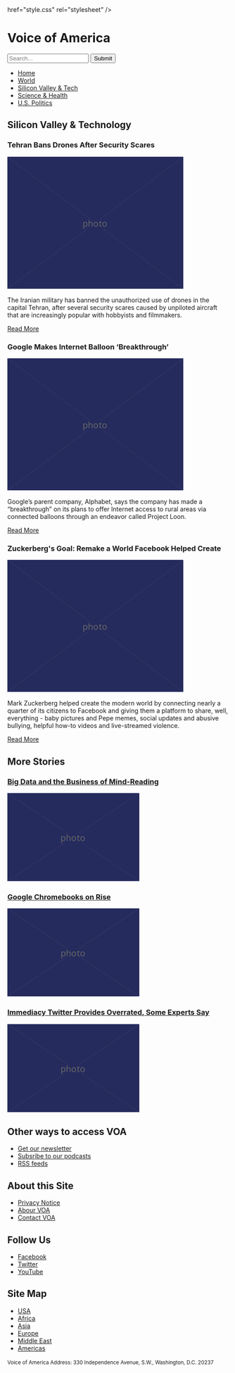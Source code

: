 <!DOCTYPE html>
<html lang="en">
  <head>
    <meta charset="UTF-8" />
    <link> href="style.css" rel="stylesheet" />
    <title>Voice of America</title>
  </head>

  <body>

   <h1>Voice of America</h1>
    <form>
      <input type="search" placeholder="Search..."/>
      <input type="submit" value="Submit"/>
    </form>

   <ul>
      <li><a href="article.html">Home</a></li>
      <li><a href="article.html">World</a></li>
      <li><a href="article.html">Silicon Valley &amp; Tech</a></li>
      <li><a href="article.html">Science &amp; Health</a></li>
      <li><a href="article.html">U.S. Politics</a></li>
    </ul>
<article>
   <h2>Silicon Valley &amp; Technology</h2>
</article>
<article>
   <h3>Tehran Bans Drones After Security Scares</h3>
    <img src="400.png" alt="Drones in Tehran"/>
  </article>

   <p>The Iranian military has banned the unauthorized use of drones in the capital Tehran, after several security scares caused by unpiloted aircraft that are increasingly popular with hobbyists and filmmakers.</p>

   <p><a href="article.html">Read More</a></p>
<article>
   <h3>Google Makes Internet Balloon ‘Breakthrough’</h3>
    <img src="400.png" alt="Google balloon!" />

   <p>Google’s parent company, Alphabet, says the company has made a “breakthrough” on its plans to offer Internet access to rural areas via connected balloons through an endeavor called Project Loon.</p>

   <p><a href="article.html">Read More</a></p>
</article>
<article>
   <h3>Zuckerberg's Goal: Remake а World Facebook Helped Create</h3>
   <img src="400.png" alt="Zuckerberg goal" />

   <p>Mark Zuckerberg helped create the modern world by connecting nearly a quarter of its citizens to Facebook and giving them a platform to share, well, everything - baby pictures and Pepe memes, social updates and abusive bullying, helpful how-to videos and live-streamed violence.</p>

   <p><a href="article.html">Read More</a></p>
</article>
<section>
  <aside>
  
   <h2>More Stories</h2>
   
<article>
   <h3><a href="article.html">Big Data and the Business of Mind-Reading</a></h3>
    <img src="300.png" alt="Lots and lots of numbers" />
  </article>
  
  <article>
   <h3><a href="article.html">Google Chromebooks on Rise</a></h3>
   <img src="300.png" alt="Google Chromebook" />
  </article>
  
  <article>
   <h3><a href="article.html">Immediacy Twitter Provides Overrated, Some Experts Say</a></h3>
   <img src="300.png" alt="Trump tweets" />
  </article>
  </aside>
  
<main>
  
</section>
  
<footer>

   <h2>Other ways to access VOA</h2>

   <ul>
     <li><a href="article.html">Get our newsletter</a></li>
      <li><a href="article.html">Subsribe to our podcasts</a></li>
      <li><a href="article.html">RSS feeds</a></li>
    </ul>

   <h2>About this Site</h2>

   <ul>
    <li><a href="article.html">Privacy Notice</a></li>
    <li><a href="article.html">Abour VOA</a></li>
    <li><a href="article.html">Contact VOA</a></li>
</ul>

   <h2>Follow Us</h2>

   <ul>
      <li><a href="article.html">Facebook</a></li>
      <li><a href="article.html">Twitter</a></li>
      <li><a href="article.html">YouTube</a></li>
    </ul>

   <h2>Site Map</h2>

   <ul>
      <li><a href="article.html">USA</a></li>
      <li><a href="article.html">Africa</a></li>
      <li><a href="article.html">Asia</a></li>
      <li><a href="article.html">Europe</a></li>
      <li><a href="article.html">Middle East</a></li>
      <li><a href="article.html">Americas</a></li>
    </ul>

   <p><small>Voice of America Address: 330 Independence Avenue, S.W., Washington, D.C. 20237</small></p>
  </main>
</footer>
  </body>
</html>
